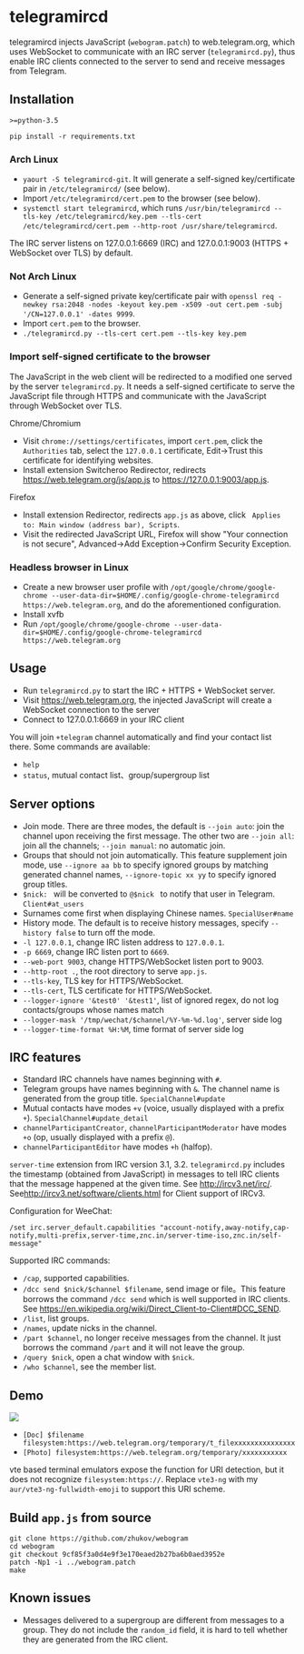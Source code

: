 # telegramircd

telegramircd injects JavaScript (`webogram.patch`) to web.telegram.org, which uses WebSocket to communicate with an IRC server (`telegramircd.py`), thus enable IRC clients connected to the server to send and receive messages from Telegram.

## Installation

`>=python-3.5`

`pip install -r requirements.txt`

### Arch Linux

- `yaourt -S telegramircd-git`. It will generate a self-signed key/certificate pair in `/etc/telegramircd/` (see below).
- Import `/etc/telegramircd/cert.pem` to the browser (see below).
- `systemctl start telegramircd`, which runs `/usr/bin/telegramircd --tls-key /etc/telegramircd/key.pem --tls-cert /etc/telegramircd/cert.pem --http-root /usr/share/telegramircd`.

The IRC server listens on 127.0.0.1:6669 (IRC) and 127.0.0.1:9003 (HTTPS + WebSocket over TLS) by default.

### Not Arch Linux

- Generate a self-signed private key/certificate pair with `openssl req -newkey rsa:2048 -nodes -keyout key.pem -x509 -out cert.pem -subj '/CN=127.0.0.1' -dates 9999`.
- Import `cert.pem` to the browser.
- `./telegramircd.py --tls-cert cert.pem --tls-key key.pem`

### Import self-signed certificate to the browser

The JavaScript in the web client will be redirected to a modified one served by the server `telegramircd.py`. It needs a self-signed certificate to serve the JavaScript file through HTTPS and communicate with the JavaScript through WebSocket over TLS.

Chrome/Chromium

- Visit `chrome://settings/certificates`, import `cert.pem`, click the `Authorities` tab, select the `127.0.0.1` certificate, Edit->Trust this certificate for identifying websites.
- Install extension Switcheroo Redirector, redirects <https://web.telegram.org/js/app.js> to <https://127.0.0.1:9003/app.js>.

Firefox

- Install extension Redirector, redirects `app.js` as above, click ` Applies to: Main window (address bar), Scripts`.
- Visit the redirected JavaScript URL, Firefox will show "Your connection is not secure", Advanced->Add Exception->Confirm Security Exception.

### Headless browser in Linux

- Create a new browser user profile with `/opt/google/chrome/google-chrome --user-data-dir=$HOME/.config/google-chrome-telegramircd https://web.telegram.org`, and do the aforementioned configuration.
- Install xvfb
- Run `/opt/google/chrome/google-chrome --user-data-dir=$HOME/.config/google-chrome-telegramircd https://web.telegram.org`

## Usage

- Run `telegramircd.py` to start the IRC + HTTPS + WebSocket server.
- Visit <https://web.telegram.org>, the injected JavaScript will create a WebSocket connection to the server
- Connect to 127.0.0.1:6669 in your IRC client

You will join `+telegram` channel automatically and find your contact list there. Some commands are available:

- `help`
- `status`, mutual contact list、group/supergroup list

## Server options

- Join mode. There are three modes, the default is `--join auto`: join the channel upon receiving the first message. The other two are `--join all`: join all the channels; `--join manual`: no automatic join.
- Groups that should not join automatically. This feature supplement join mode, use `--ignore aa bb` to specify ignored groups by matching generated channel names, `--ignore-topic xx yy` to specify ignored group titles.
- `$nick: ` will be converted to `@$nick ` to notify that user in Telegram. `Client#at_users`
- Surnames come first when displaying Chinese names. `SpecialUser#name`
- History mode. The default is to receive history messages, specify `--history false` to turn off the mode.
- `-l 127.0.0.1`, change IRC listen address to `127.0.0.1`.
- `-p 6669`, change IRC listen port to `6669`.
- `--web-port 9003`, change HTTPS/WebSocket listen port to 9003.
- `--http-root .`, the root directory to serve `app.js`.
- `--tls-key`, TLS key for HTTPS/WebSocket.
- `--tls-cert`, TLS certificate for HTTPS/WebSocket.
- `--logger-ignore '&test0' '&test1'`, list of ignored regex, do not log contacts/groups whose names match
- `--logger-mask '/tmp/wechat/$channel/%Y-%m-%d.log'`, server side log
- `--logger-time-format %H:%M`, time format of server side log

## IRC features

- Standard IRC channels have names beginning with `#`.
- Telegram groups have names beginning with `&`. The channel name is generated from the group title. `SpecialChannel#update`
- Mutual contacts have modes `+v` (voice, usually displayed with a prefix `+`). `SpecialChannel#update_detail`
- `channelParticipantCreator`, `channelParticipantModerator` have modes `+o` (op, usually displayed with a prefix `@`).
- `channelParticipantEditor` have modes `+h` (halfop).

`server-time` extension from IRC version 3.1, 3.2. `telegramircd.py` includes the timestamp (obtained from JavaScript) in messages to tell IRC clients that the message happened at the given time. See <http://ircv3.net/irc/>. See<http://ircv3.net/software/clients.html> for Client support of IRCv3.

Configuration for WeeChat:
```
/set irc.server_default.capabilities "account-notify,away-notify,cap-notify,multi-prefix,server-time,znc.in/server-time-iso,znc.in/self-message"
```

Supported IRC commands:

- `/cap`, supported capabilities.
- `/dcc send $nick/$channel $filename`, send image or file。This feature borrows the command `/dcc send` which is well supported in IRC clients. See <https://en.wikipedia.org/wiki/Direct_Client-to-Client#DCC_SEND>.
- `/list`, list groups.
- `/names`, update nicks in the channel.
- `/part $channel`, no longer receive messages from the channel. It just borrows the command `/part` and it will not leave the group.
- `/query $nick`, open a chat window with `$nick`.
- `/who $channel`, see the member list.

## Demo

![](https://maskray.me/static/2016-05-07-telegramircd/run.jpg)

- `[Doc] $filename filesystem:https://web.telegram.org/temporary/t_filexxxxxxxxxxxxxxx`
- `[Photo] filesystem:https://web.telegram.org/temporary/xxxxxxxxxxx`

vte based terminal emulators expose the function for URI detection, but it does not recognize `filesystem:https://`. Replace `vte3-ng` with my `aur/vte3-ng-fullwidth-emoji` to support this URI scheme.

## Build `app.js` from source

```
git clone https://github.com/zhukov/webogram
cd webogram
git checkout 9cf85f3a0d4e9f3e170eaed2b27ba6b0aed3952e
patch -Np1 -i ../webogram.patch
make
```

## Known issues

- Messages delivered to a supergroup are different from messages to a group. They do not include the `random_id` field, it is hard to tell whether they are generated from the IRC client.
